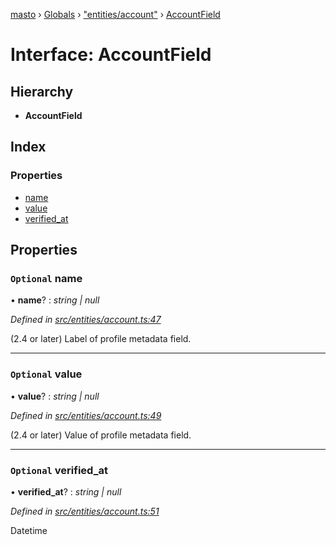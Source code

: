 [masto](../README.md) › [Globals](../globals.md) › ["entities/account"](../modules/_entities_account_.md) › [AccountField](_entities_account_.accountfield.md)

# Interface: AccountField

## Hierarchy

* **AccountField**

## Index

### Properties

* [name](_entities_account_.accountfield.md#optional-name)
* [value](_entities_account_.accountfield.md#optional-value)
* [verified_at](_entities_account_.accountfield.md#optional-verified_at)

## Properties

### `Optional` name

• **name**? : *string | null*

*Defined in [src/entities/account.ts:47](https://github.com/neet/masto.js/blob/b9f6bdd/src/entities/account.ts#L47)*

(2.4 or later) Label of profile metadata field.

___

### `Optional` value

• **value**? : *string | null*

*Defined in [src/entities/account.ts:49](https://github.com/neet/masto.js/blob/b9f6bdd/src/entities/account.ts#L49)*

(2.4 or later) Value of profile metadata field.

___

### `Optional` verified_at

• **verified_at**? : *string | null*

*Defined in [src/entities/account.ts:51](https://github.com/neet/masto.js/blob/b9f6bdd/src/entities/account.ts#L51)*

Datetime

